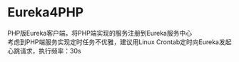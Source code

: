 # Eureka4PHP
PHP版Eureka客户端，将PHP端实现的服务注册到Eureka服务中心<br />
考虑到PHP端服务实现定时任务不优雅，建议用Linux Crontab定时向Eureka发起心跳请求，执行频率：30s
